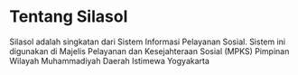 # Tentang Silasol

Silasol adalah singkatan dari Sistem Informasi Pelayanan Sosial. Sistem ini digunakan di Majelis Pelayanan dan Kesejahteraan Sosial (MPKS) Pimpinan Wilayah Muhammadiyah Daerah Istimewa Yogyakarta
